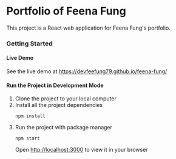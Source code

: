 # Portfolio of Feena Fung

This project is a React web application for Feena Fung's portfolio.

### Getting Started

#### Live Demo

See the live demo at https://devfeefung79.github.io/feena-fung/

#### Run the Project in Development Mode

1. Clone the project to your local computer
1. Install all the project dependencies
   ```
   npm install
   ```
1. Run the project with package manager
   ```
   npm start
   ```
   Open [http://localhost:3000](http://localhost:3000) to view it in your browser

